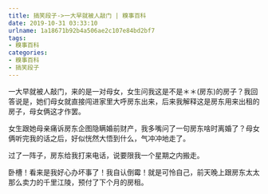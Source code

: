 ```yaml
---
title: 搞笑段子->一大早就被人敲门 | 糗事百科
date: 2019-10-31 03:33:10
urlname: 1a18671b92b4a506ae2c107e84bd2bf7
tags: 
- 糗事百科
categories:
- 糗事百科
- 搞笑段子
---
```

一大早就被人敲门，来的是一对母女，女生问我这是不是＊＊(房东)的房子？我回答说是，她们母女就直接闯进家里大呼房东出来，后来我解释这是房东用来出租的房子，母女俩这才作罢。

女生跟她母亲痛诉房东企图隐瞒婚前财产，我多嘴问了一句房东啥时离婚了？母女俩听完我的话之后，好似恍然大悟到什么，气冲冲地走了。

过了一阵子，房东给我打来电话，说要限我一个星期之内搬走。

卧槽！看来是我好心办坏事了！我自认倒霉！就是可怜自己，前天晚上跟房东太太那么卖力的千里江陵，预付了下个月的房租。


